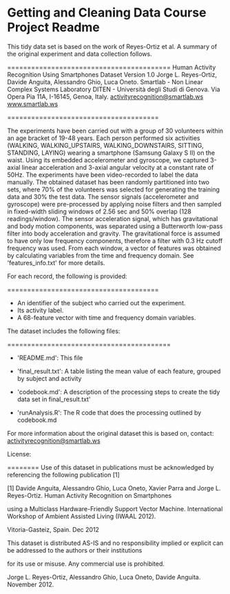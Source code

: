 # Getting and Cleaning Data Course Project Readme

This tidy data set is based on the work of Reyes-Ortiz et al.  A summary of the original experiment and data collection follows.

=========================================
Human Activity Recognition Using Smartphones Dataset Version 1.0
Jorge L. Reyes-Ortiz, Davide Anguita, Alessandro Ghio, Luca Oneto.
Smartlab - Non Linear Complex Systems Laboratory
DITEN - Università degli Studi di Genova.
Via Opera Pia 11A, I-16145, Genoa, Italy.
activityrecognition@smartlab.ws
www.smartlab.ws

======================================

The experiments have been carried out with a group of 30 volunteers within an age bracket of 19-48 years. Each person performed six activities (WALKING, WALKING_UPSTAIRS, WALKING_DOWNSTAIRS, SITTING, STANDING, LAYING) wearing a smartphone (Samsung Galaxy S II) on the waist. Using its embedded accelerometer and gyroscope, we captured 3-axial linear acceleration and 3-axial angular velocity at a constant rate of 50Hz. The experiments have been video-recorded to label the data manually. The obtained dataset has been randomly partitioned into two sets, where 70% of the volunteers was selected for generating the training data and 30% the test data. The sensor signals (accelerometer and gyroscope) were pre-processed by applying noise filters and then sampled in fixed-width sliding windows of 2.56 sec and 50% overlap (128 readings/window). The sensor acceleration signal, which has gravitational and body motion components, was separated using a Butterworth low-pass filter into body acceleration and gravity. The gravitational force is assumed to have only low frequency components, therefore a filter with 0.3 Hz cutoff frequency was used. From each window, a vector of features was obtained by calculating variables from the time and frequency domain. See 'features_info.txt' for more details. 

For each record, the following is provided:

======================================

- An identifier of the subject who carried out the experiment.
- Its activity label. 
- A 68-feature vector with time and frequency domain variables. 


The dataset includes the following files:

=========================================

- 'README.md': This file

- 'final_result.txt': A table listing the mean value of each feature, grouped by subject and activity

- 'codebook.md': A description of the processing steps to create the tidy data set in final_result.txt'

- 'runAnalysis.R': The R code that does the processing outlined by codebook.md



For more information about the original dataset this is based on, contact: activityrecognition@smartlab.ws

License:

========
Use of this dataset in publications must be acknowledged by referencing the following publication [1] 

[1] Davide Anguita, Alessandro Ghio, Luca Oneto, Xavier Parra and Jorge L. Reyes-Ortiz. Human Activity Recognition on Smartphones 

using a Multiclass Hardware-Friendly Support Vector Machine. International Workshop of Ambient Assisted Living (IWAAL 2012). 

Vitoria-Gasteiz, Spain. Dec 2012

This dataset is distributed AS-IS and no responsibility implied or explicit can be addressed to the authors or their institutions 

for its use or misuse. Any commercial use is prohibited.

Jorge L. Reyes-Ortiz, Alessandro Ghio, Luca Oneto, Davide Anguita. November 2012.
